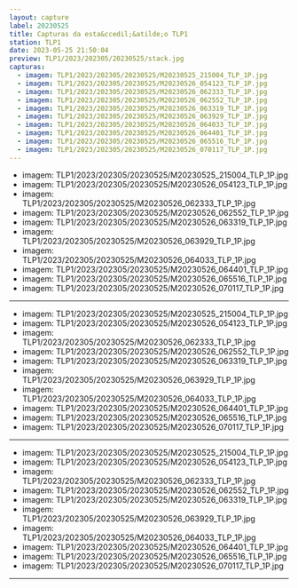 ```yaml
---
layout: capture
label: 20230525
title: Capturas da esta&ccedil;&atilde;o TLP1
station: TLP1
date: 2023-05-25 21:50:04
preview: TLP1/2023/202305/20230525/stack.jpg
capturas:
  - imagem: TLP1/2023/202305/20230525/M20230525_215004_TLP_1P.jpg
  - imagem: TLP1/2023/202305/20230525/M20230526_054123_TLP_1P.jpg
  - imagem: TLP1/2023/202305/20230525/M20230526_062333_TLP_1P.jpg
  - imagem: TLP1/2023/202305/20230525/M20230526_062552_TLP_1P.jpg
  - imagem: TLP1/2023/202305/20230525/M20230526_063319_TLP_1P.jpg
  - imagem: TLP1/2023/202305/20230525/M20230526_063929_TLP_1P.jpg
  - imagem: TLP1/2023/202305/20230525/M20230526_064033_TLP_1P.jpg
  - imagem: TLP1/2023/202305/20230525/M20230526_064401_TLP_1P.jpg
  - imagem: TLP1/2023/202305/20230525/M20230526_065516_TLP_1P.jpg
  - imagem: TLP1/2023/202305/20230525/M20230526_070117_TLP_1P.jpg
---
```

  - imagem: TLP1/2023/202305/20230525/M20230525_215004_TLP_1P.jpg
  - imagem: TLP1/2023/202305/20230525/M20230526_054123_TLP_1P.jpg
  - imagem: TLP1/2023/202305/20230525/M20230526_062333_TLP_1P.jpg
  - imagem: TLP1/2023/202305/20230525/M20230526_062552_TLP_1P.jpg
  - imagem: TLP1/2023/202305/20230525/M20230526_063319_TLP_1P.jpg
  - imagem: TLP1/2023/202305/20230525/M20230526_063929_TLP_1P.jpg
  - imagem: TLP1/2023/202305/20230525/M20230526_064033_TLP_1P.jpg
  - imagem: TLP1/2023/202305/20230525/M20230526_064401_TLP_1P.jpg
  - imagem: TLP1/2023/202305/20230525/M20230526_065516_TLP_1P.jpg
  - imagem: TLP1/2023/202305/20230525/M20230526_070117_TLP_1P.jpg
---
  - imagem: TLP1/2023/202305/20230525/M20230525_215004_TLP_1P.jpg
  - imagem: TLP1/2023/202305/20230525/M20230526_054123_TLP_1P.jpg
  - imagem: TLP1/2023/202305/20230525/M20230526_062333_TLP_1P.jpg
  - imagem: TLP1/2023/202305/20230525/M20230526_062552_TLP_1P.jpg
  - imagem: TLP1/2023/202305/20230525/M20230526_063319_TLP_1P.jpg
  - imagem: TLP1/2023/202305/20230525/M20230526_063929_TLP_1P.jpg
  - imagem: TLP1/2023/202305/20230525/M20230526_064033_TLP_1P.jpg
  - imagem: TLP1/2023/202305/20230525/M20230526_064401_TLP_1P.jpg
  - imagem: TLP1/2023/202305/20230525/M20230526_065516_TLP_1P.jpg
  - imagem: TLP1/2023/202305/20230525/M20230526_070117_TLP_1P.jpg
---
  - imagem: TLP1/2023/202305/20230525/M20230525_215004_TLP_1P.jpg
  - imagem: TLP1/2023/202305/20230525/M20230526_054123_TLP_1P.jpg
  - imagem: TLP1/2023/202305/20230525/M20230526_062333_TLP_1P.jpg
  - imagem: TLP1/2023/202305/20230525/M20230526_062552_TLP_1P.jpg
  - imagem: TLP1/2023/202305/20230525/M20230526_063319_TLP_1P.jpg
  - imagem: TLP1/2023/202305/20230525/M20230526_063929_TLP_1P.jpg
  - imagem: TLP1/2023/202305/20230525/M20230526_064033_TLP_1P.jpg
  - imagem: TLP1/2023/202305/20230525/M20230526_064401_TLP_1P.jpg
  - imagem: TLP1/2023/202305/20230525/M20230526_065516_TLP_1P.jpg
  - imagem: TLP1/2023/202305/20230525/M20230526_070117_TLP_1P.jpg
---

